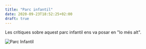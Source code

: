 ```yaml
---
title: "Parc infantil"
date: 2020-09-23T18:52:25+02:00
draft: true
---
```


Les crítiques sobre aquest parc infantil ens va posar en "lo més 
	alt".

![Parc Infantil](/projectes/projectes1.jpeg)

